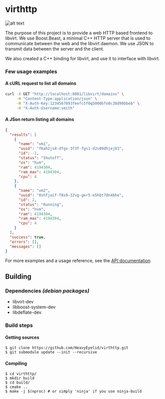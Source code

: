 # virthttp

![alt text](https://raw.githubusercontent.com/HeavyEyelid/virthttp/master/medias/images/virthttp-logo-256.png)

The purpose of this project is to provide a web HTTP based frontend to libvirt. We use Boost.Beast, a minimal C++ HTTP server that is used to communicate between the web and the libvirt daemon. We use JSON to transmit data between the server and the client.

We also created a C++ binding for libvirt, and use it to interface with libvirt.

### Few usage examples

#### A cURL request to list all domains

```bash
curl -X GET "http://localhost:8081/libvirt/domains" \
     -H "Content-Type:application/json" \
     -H "X-Auth-Key:1234567893feefc5f0q5000bfo0c38d90bbeb" \
     -H "X-Auth-Username:smith"
```

#### A JSon return listing all domains

```json
{
  "results": [
    {
      "name": "vm1",
      "uuid": "f6ah2js8-dfgv-3f3f-fgs1-d2s09dhjej83",
      "id": -1,
      "status": "Shutoff",
      "os": "hvm",
      "ram": 4194304,
      "ram_max": 4194304,
      "cpu": 4
    },
    {
      "name": "vm2",
      "uuid": "8shfjaif-f8s9-12vg-ger5-e5hbt78n4bhe",
      "id": 2,
      "status": "Running",
      "os": "hvm",
      "ram": 4194304,
      "ram_max": 4194304,
      "cpu": 4
    }
  ],
  "success": true,
  "errors": [],
  "messages": []
}
```

For more examples and a usage reference, see the [API documentation](https://github.com/HeavyEyelid/virthttp/wiki/API-documentation)

## Building
### Dependencies *(debian packages)*
- libvirt-dev
- libboost-system-dev
- libdeflate-dev

### Build steps
#### Getting sources
```
$ git clone https://github.com/HeavyEyelid/virthttp.git
$ git submodule update --init --recursive
```
#### Compiling
```
$ cd virthttp/
$ mkdir build
$ cd build/
$ cmake ..
$ make -j $(nproc) # or simply 'ninja' if you use ninja-build 
```
